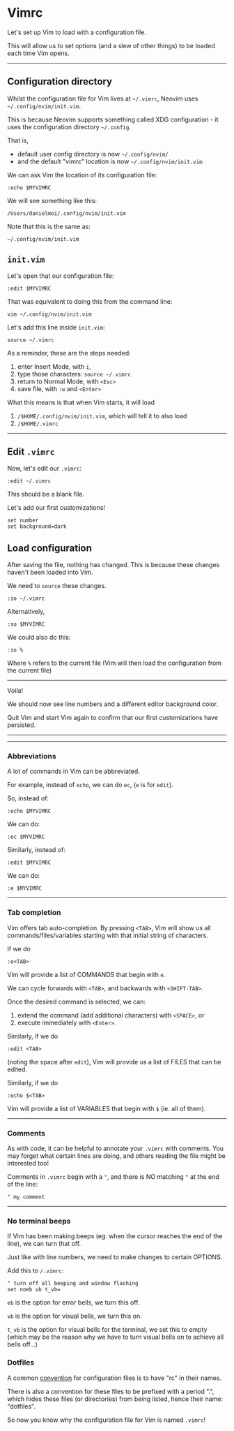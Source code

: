 # Vimrc

Let's set up Vim to load with a configuration file.

This will allow us to set options (and a slew of other things) to be loaded each time Vim opens.

--------------------------------------------------------------------------------
## Configuration directory
Whilst the configuration file for Vim lives at `~/.vimrc`, Neovim uses `~/.config/nvim/init.vim`.

This is because Neovim supports something called XDG configuration - it uses the configuration
directory `~/.config`.

That is,
- default user config directory is now `~/.config/nvim/`
- and the default "vimrc" location is now `~/.config/nvim/init.vim`


We can ask Vim the location of its configuration file:

```
:echo $MYVIMRC
```
We will see something like this:
```
/Users/danielmoi/.config/nvim/init.vim
```

Note that this is the same as:
```
~/.config/nvim/init.vim
```


## `init.vim`
Let's open that our configuration file:
```
:edit $MYVIMRC
```

That was equivalent to doing this from the command line:
```
vim ~/.config/nvim/init.vim
```

Let's add this line inside `init.vim`:
```
source ~/.vimrc
```

As a reminder, these are the steps needed:
1. enter Insert Mode, with `i`,
2. type those characters: `source ~/.vimrc`
3. return to Normal Mode, with `<Esc>`
4. save file, with `:w` and `<Enter>`

What this means is that when Vim starts, it will load
1. `/$HOME/.config/nvim/init.vim`, which will tell it to also load
2. `/$HOME/.vimrc`


--------------------------------------------------------------------------------
## Edit `.vimrc`
Now, let's edit our `.vimrc`:
```
:edit ~/.vimrc
```

This should be a blank file.

Let's add our first customizations!
```
set number
set background=dark
```

## Load configuration
After saving the file, nothing has changed. This is because these changes
haven't been loaded into Vim.

We need to `source` these changes.

```
:so ~/.vimrc
```

Alternatively,
```
:so $MYVIMRC
```

We could also do this:
```
:so %
```
Where `%` refers to the current file (Vim will then load the configuration from
the current file)

---
Voila!

We should now see line numbers and a different editor background color.

Quit Vim and start Vim again to confirm that our first customizations have
persisted.




--------------------------------------------------------------------------------


--------------------------------------------------------------------------------
### Abbreviations
A lot of commands in Vim can be abbreviated.

For example, instead of `echo`, we can do `ec`, (`e` is for `edit`).

So, instead of:
```
:echo $MYVIMRC
```

We can do:
```
:ec $MYVIMRC
```

Similarly, instead of:
```
:edit $MYVIMRC
```

We can do:
```
:e $MYVIMRC
```

--------------------------------------------------------------------------------
### Tab completion
Vim offers tab auto-completion. By pressing `<TAB>`, Vim will show us all commands/files/variables
starting with that initial string of characters.

If we do
```
:e<TAB>
```

Vim will provide a list of COMMANDS that begin with `e`.

We can cycle forwards with `<TAB>`, and backwards with `<SHIFT-TAB>`.

Once the desired command is selected, we can:
1. extend the command (add additional characters) with `<SPACE>`, or
2. execute immediately with `<Enter>`.

Similarly, if we do
```
:edit <TAB>
```

(noting the space after `edit`), Vim will provide us a list of FILES that can be edited.


Similarly, if we do
```
:echo $<TAB>
```

Vim will provide a list of VARIABLES that begin with `$` (ie. all of them).

--------------------------------------------------------------------------------
### Comments
As with code, it can be helpful to annotate your `.vimrc` with comments. You may forget what
certain lines are doing, and others reading the file might be interested too!

Comments in `.vimrc` begin with a `"`, and there is NO matching `"` at the end of the line:
```
" my comment
```

--------------------------------------------------------------------------------
### No terminal beeps

If Vim has been making beeps (eg. when the cursor reaches the end of the line),
we can turn that off.

Just like with line numbers, we need to make changes to certain OPTIONS.

Add this to `/.vimrc`:
```
" turn off all beeping and window flashing
set noeb vb t_vb=
```

`eb` is the option for error bells, we turn this off.

`vb` is the option for visual bells, we turn this on.

`t_vb` is the option for visual bells for the terminal, we set this to empty
(which may be the reason why we have to turn visual bells on to achieve all
bells off...)



### Dotfiles
A common [convention](https://en.wikipedia.org/wiki/Configuration_file) for configuration files
is to have "rc" in their names.

There is also a convention for these files to be prefixed with a period ".", which hides these files (or directories) from being listed, hence their name: "dotfiles".

So now you know why the configuration file for Vim is named `.vimrc`!

